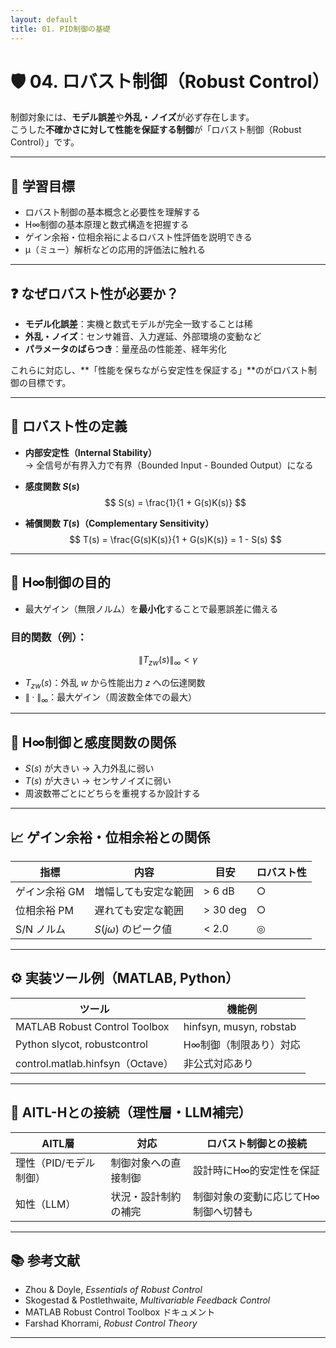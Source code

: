 ```yaml
---
layout: default
title: 01. PID制御の基礎
---
```


<!-- MathJax support for both inline and block math -->
<script type="text/javascript">
  window.MathJax = {
    tex: { inlineMath: [['$', '$'], ['\\(', '\\)']] },
    svg: { fontCache: 'global' }
  };
</script>
<script type="text/javascript"
  async
  src="https://cdn.jsdelivr.net/npm/mathjax@3/es5/tex-mml-chtml.js">
</script>

# 🛡️ 04. ロバスト制御（Robust Control）

制御対象には、**モデル誤差**や**外乱・ノイズ**が必ず存在します。  
こうした**不確かさに対して性能を保証する制御**が「ロバスト制御（Robust Control）」です。

---

## 🎯 学習目標

- ロバスト制御の基本概念と必要性を理解する  
- H∞制御の基本原理と数式構造を把握する  
- ゲイン余裕・位相余裕によるロバスト性評価を説明できる  
- μ（ミュー）解析などの応用的評価法に触れる

---

## ❓ なぜロバスト性が必要か？

- **モデル化誤差**：実機と数式モデルが完全一致することは稀  
- **外乱・ノイズ**：センサ雑音、入力遅延、外部環境の変動など  
- **パラメータのばらつき**：量産品の性能差、経年劣化

これらに対応し、**「性能を保ちながら安定性を保証する」**のがロバスト制御の目標です。

---

## 📐 ロバスト性の定義

- **内部安定性（Internal Stability）**  
    → 全信号が有界入力で有界（Bounded Input - Bounded Output）になる  
- **感度関数 $S(s)$**  
    $$
    S(s) = \frac{1}{1 + G(s)K(s)}
    $$

- **補償関数 $T(s)$（Complementary Sensitivity）**  
    $$
    T(s) = \frac{G(s)K(s)}{1 + G(s)K(s)} = 1 - S(s)
    $$

---

## 🎯 H∞制御の目的

- 最大ゲイン（無限ノルム）を**最小化**することで最悪誤差に備える

### 目的関数（例）：

$$
\| T_{zw}(s) \|_\infty < \gamma
$$

- $T_{zw}(s)$：外乱 $w$ から性能出力 $z$ への伝達関数  
- $\| \cdot \|_\infty$：最大ゲイン（周波数全体での最大）

---

## 🧩 H∞制御と感度関数の関係

- $S(s)$ が大きい → 入力外乱に弱い  
- $T(s)$ が大きい → センサノイズに弱い  
- 周波数帯ごとにどちらを重視するか設計する

---

## 📈 ゲイン余裕・位相余裕との関係

| 指標 | 内容 | 目安 | ロバスト性 |
|------|------|------|-------------|
| ゲイン余裕 GM | 増幅しても安定な範囲 | > 6 dB | ○ |
| 位相余裕 PM | 遅れても安定な範囲 | > 30 deg | ○ |
| S/N ノルム | $S(j\omega)$ のピーク値 | < 2.0 | ◎ |

---

## ⚙️ 実装ツール例（MATLAB, Python）

| ツール | 機能例 |
|--------|--------|
| MATLAB Robust Control Toolbox | hinfsyn, musyn, robstab |
| Python slycot, robustcontrol | H∞制御（制限あり）対応 |
| control.matlab.hinfsyn（Octave）| 非公式対応あり |

---

## 🧠 AITL-Hとの接続（理性層・LLM補完）

| AITL層 | 対応 | ロバスト制御との接続 |
|--------|------|------------------------|
| 理性（PID/モデル制御） | 制御対象への直接制御 | 設計時にH∞的安定性を保証 |
| 知性（LLM） | 状況・設計制約の補完 | 制御対象の変動に応じてH∞制御へ切替も |

---

## 📚 参考文献

- Zhou & Doyle, *Essentials of Robust Control*  
- Skogestad & Postlethwaite, *Multivariable Feedback Control*  
- MATLAB Robust Control Toolbox ドキュメント  
- Farshad Khorrami, *Robust Control Theory*

---
